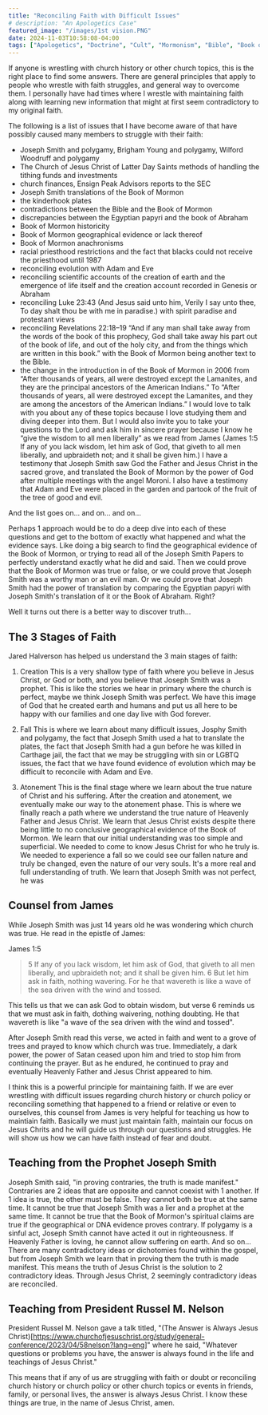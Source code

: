 ```yaml
---
title: "Reconciling Faith with Difficult Issues"
# description: "An Apologetics Case"
featured_image: "/images/1st vision.PNG"
date: 2024-11-03T10:58:08-04:00
tags: ["Apologetics", "Doctrine", "Cult", "Mormonism", "Bible", "Book of Mormon", "Joseph Smith"]
---
```


If anyone is wrestling with church history or other church topics, this is the right place to find some answers. There are general principles that apply to people who wrestle with faith struggles, and general way to overcome them. I personally have had times where I wrestle with maintaining faith along with learning new information that might at first seem contradictory to my original faith. 

The following is a list of issues that I have become aware of that have possibly caused many members to struggle with their faith:
- Joseph Smith and polygamy, Brigham Young and polygamy, Wilford Woodruff and polygamy
- The Church of Jesus Christ of Latter Day Saints methods of handling the tithing funds and investments
- church finances, Ensign Peak Advisors reports to the SEC
- Joseph Smith translations of the Book of Mormon
- the kinderhook plates
- contradictions between the Bible and the Book of Mormon
- discrepancies between the Egyptian papyri and the book of Abraham
- Book of Mormon historicity
- Book of Mormon geographical evidence or lack thereof
- Book of Mormon anachronisms
- racial priesthood restrictions and the fact that blacks could not receive the priesthood until 1987
- reconciling evolution with Adam and Eve
- reconciling scientific accounts of the creation of earth and the emergence of life itself and the creation account recorded in Genesis or Abraham
- reconciling Luke 23:43 (And Jesus said unto him, Verily I say unto thee, To day shalt thou be with me in paradise.) with spirit paradise and protestant views
- reconciling Revelations 22:18–19 “And if any man shall take away from the words of the book of this prophecy, God shall take away his part out of the book of life, and out of the holy city, and from the things which are written in this book.” with the Book of Mormon being another text to the Bible.
- the change in the introduction in of the Book of Mormon in 2006 from
“After thousands of years, all were destroyed except the Lamanites, and they are the principal ancestors of the American Indians.”
 To
“After thousands of years, all were destroyed except the Lamanites, and they are among the ancestors of the American Indians.”
I would love to talk with you about any of these topics because I love studying them and diving deeper into them. 
But I would also invite you to take your questions to the Lord and ask him in sincere prayer because I know he “give the wisdom to all men liberally” as we read from James (James 1:5 If any of you lack wisdom, let him ask of God, that giveth to all men liberally, and upbraideth not; and it shall be given him.)
I have a testimony that Joseph Smith saw God the Father and Jesus Christ in the sacred grove, and translated the Book of Mormon by the power of God after multiple meetings with the angel Moroni. I also have a testimony that Adam and Eve were placed in the garden and partook of the fruit of the tree of good and evil.

And the list goes on... and on... and on...

Perhaps 1 approach would be to do a deep dive into each of these questions and get to the bottom of exactly what happened and what the evidence says. Like doing a big search to find the geographical evidence of the Book of Mormon, or trying to read all of the Joseph Smith Papers to perfectly understand exactly what he did and said. Then we could prove that the Book of Mormon was true or false, or we could prove that Joseph Smith was a worthy man or an evil man. Or we could prove that Joseph Smith had the power of translation by comparing the Egyptian papyri with Joseph Smith's translation of it or the Book of Abraham. Right? 

Well it turns out there is a better way to discover truth...

## The 3 Stages of Faith

Jared Halverson has helped us understand the 3 main stages of faith:

1. Creation
This is a very shallow type of faith where you believe in Jesus Christ, or God or both, and you believe that Joseph Smith was a prophet. This is like the stories we hear in primary where the church is perfect, maybe we think Joseph Smith was perfect. We have this image of God that he created earth and humans and put us all here to be happy with our families and one day live with God forever. 

2. Fall
This is where we learn about many difficult issues, Josphy Smith and polygamy, the fact that Joseph Smith used a hat to translate the plates, the fact that Joseph Smith had a gun before he was killed in Carthage jail, the fact that we may be struggling with sin or LGBTQ issues, the fact that we have found evidence of evolution which may be difficult to reconcile with Adam and Eve.

3. Atonement
This is the final stage where we learn about the true nature of Christ and his suffering. After the creation and atonement, we eventually make our way to the atonement phase. This is where we finally reach a path where we understand the true nature of Heavenly Father and Jesus Christ. We learn that Jesus Christ exists despite there being little to no conclusive geographical evidence of the Book of Mormon. We learn that our initial understanding was too simple and superficial. We needed to come to know Jesus Christ for who he truly is. We needed to experience a fall so we could see our fallen nature and truly be changed, even the nature of our very souls. It's a more real and full understanding of truth. We learn that Joseph Smith was not perfect, he was

## Counsel from James

While Joseph Smith was just 14 years old he was wondering which church was true. He read in the epistle of James:

James 1:5
> 5 If any of you lack wisdom, let him ask of God, that giveth to all men liberally, and upbraideth not; and it shall be given him.
> 6 But let him ask in faith, nothing wavering. For he that wavereth is like a wave of the sea driven with the wind and tossed.

This tells us that we can ask God to obtain wisdom, but verse 6 reminds us that we must ask in faith, dothing waivering, nothing doubting. He that wavereth is like "a wave of the sea driven with the wind and tossed".

After Joseph Smith read this verse, we acted in faith and went to a grove of trees and prayed to know which church was true. Immediately, a dark power, the power of Satan ceased upon him and tried to stop him from continuing the prayer. But as he endured, he continued to pray and eventually Heavenly Father and Jesus Christ appeared to him. 

I think this is a powerful principle for maintaining faith. If we are ever wrestling with difficult issues regarding church history or church policy or reconciling something that happened to a friend or relative or even to ourselves, this counsel from James is very helpful for teaching us how to maintiain faith. Basically we must just maintain faith, maintain our focus on Jesus Chrits and he will guide us through our questions and struggles. He will show us how we can have faith instead of fear and doubt. 

## Teaching from the Prophet Joseph Smith

Joseph Smith said, "in proving contraries, the truth is made manifest." Contraries are 2 ideas that are opposite and cannot coexist with 1 another. If 1 idea is true, the other must be false. They cannot both be true at the same time. It cannot be true that Joseph Smith was a lier and a prophet at the same time. It cannot be true that the Book of Mormon's spiritual claims are true if the geographical or DNA evidence proves contrary. If polygamy is a sinful act, Joseph Smith cannot have acted it out in righteousness. If Heavenly Father is loving, he cannot allow suffering on earth. And so on... There are many contradictory ideas or dichotomies found within the gospel, but from Joseph Smith we learn that in proving them the truth is made manifest. This means the truth of Jesus Christ is the solution to 2 contradictory ideas. Through Jesus Christ, 2 seemingly contradictory ideas are reconciled.

## Teaching from President Russel M. Nelson

President Russel M. Nelson gave a talk titled, "(The Answer is Always Jesus Christ)[https://www.churchofjesuschrist.org/study/general-conference/2023/04/58nelson?lang=eng]" where he said, "Whatever questions or problems you have, the answer is always found in the life and teachings of Jesus Christ."

This means that if any of us are struggling with faith or doubt or reconciling church history or church policy or other church topics or events in friends, family, or personal lives, the answer is always Jesus Christ. I know these things are true, in the name of Jesus Christ, amen. 